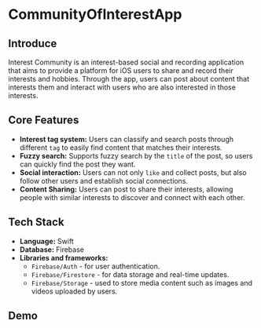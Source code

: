 # CommunityOfInterestApp

## Introduce

Interest Community is an interest-based social and recording application that aims to provide a platform for iOS users to share and record their interests and hobbies. 
Through the app, users can post about content that interests them and interact with users who are also interested in those interests.

## Core Features

- **Interest tag system:** Users can classify and search posts through different `tag` to easily find content that matches their interests.
- **Fuzzy search:** Supports fuzzy search by the `title` of the post, so users can quickly find the post they want.
- **Social interaction:** Users can not only `like` and collect posts, but also follow other users and establish social connections.
- **Content Sharing:** Users can post to share their interests, allowing people with similar interests to discover and connect with each other.

## Tech Stack

- **Language:** Swift
- **Database:** Firebase
- **Libraries and frameworks:**
   - `Firebase/Auth` - for user authentication.
   - `Firebase/Firestore` - for data storage and real-time updates.
   - `Firebase/Storage` - used to store media content such as images and videos uploaded by users.

## Demo




